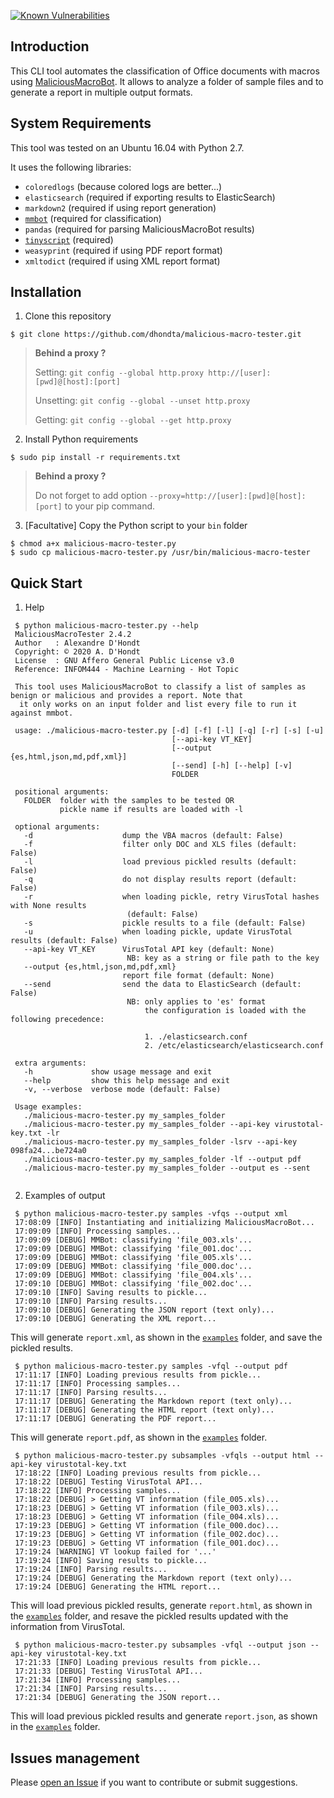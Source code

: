 [![Known Vulnerabilities](https://snyk.io/test/github/dhondta/malicious-macro-tester/badge.svg?targetFile=requirements.txt)](https://snyk.io/test/github/dhondta/malicious-macro-tester?targetFile=requirements.txt)


## Introduction

This CLI tool automates the classification of Office documents with macros using [MaliciousMacroBot](https://github.com/egaus/MaliciousMacroBot). It allows to analyze a folder of sample files and to generate a report in multiple output formats.


## System Requirements

This tool was tested on an Ubuntu 16.04 with Python 2.7.

It uses the following libraries:
- `coloredlogs` (because colored logs are better...)
- `elasticsearch` (required if exporting results to ElasticSearch)
- `markdown2` (required if using report generation)
- [`mmbot`](https://github.com/egaus/MaliciousMacroBot) (required for classification)
- `pandas` (required for parsing MaliciousMacroBot results)
- [`tinyscript`](https://github.com/dhondta/python-tinyscript) (required)
- `weasyprint` (required if using PDF report format)
- `xmltodict` (required if using XML report format)


## Installation

1. Clone this repository

 ```session
 $ git clone https://github.com/dhondta/malicious-macro-tester.git
 ```
 
 > **Behind a proxy ?**
 > 
 > Setting: `git config --global http.proxy http://[user]:[pwd]@[host]:[port]`
 > 
 > Unsetting: `git config --global --unset http.proxy`
 > 
 > Getting: `git config --global --get http.proxy`

2. Install Python requirements

 ```session
 $ sudo pip install -r requirements.txt
 ```

 > **Behind a proxy ?**
 > 
 > Do not forget to add option `--proxy=http://[user]:[pwd]@[host]:[port]` to your pip command.
 
3. [Facultative] Copy the Python script to your `bin` folder

 ```session
 $ chmod a+x malicious-macro-tester.py
 $ sudo cp malicious-macro-tester.py /usr/bin/malicious-macro-tester
 ```


## Quick Start

1. Help

 ```session
  $ python malicious-macro-tester.py --help
  MaliciousMacroTester 2.4.2
  Author   : Alexandre D'Hondt
  Copyright: © 2020 A. D'Hondt
  License  : GNU Affero General Public License v3.0
  Reference: INFOM444 - Machine Learning - Hot Topic
  
  This tool uses MaliciousMacroBot to classify a list of samples as benign or malicious and provides a report. Note that
   it only works on an input folder and list every file to run it against mmbot.
  
  usage: ./malicious-macro-tester.py [-d] [-f] [-l] [-q] [-r] [-s] [-u]
                                     [--api-key VT_KEY]
                                     [--output {es,html,json,md,pdf,xml}]
                                     [--send] [-h] [--help] [-v]
                                     FOLDER
  
  positional arguments:
    FOLDER  folder with the samples to be tested OR
            pickle name if results are loaded with -l
  
  optional arguments:
    -d                    dump the VBA macros (default: False)
    -f                    filter only DOC and XLS files (default: False)
    -l                    load previous pickled results (default: False)
    -q                    do not display results report (default: False)
    -r                    when loading pickle, retry VirusTotal hashes with None results
                           (default: False)
    -s                    pickle results to a file (default: False)
    -u                    when loading pickle, update VirusTotal results (default: False)
    --api-key VT_KEY      VirusTotal API key (default: None)
                           NB: key as a string or file path to the key
    --output {es,html,json,md,pdf,xml}
                          report file format (default: None)
    --send                send the data to ElasticSearch (default: False)
                           NB: only applies to 'es' format
                               the configuration is loaded with the following precedence:
  
                               1. ./elasticsearch.conf
                               2. /etc/elasticsearch/elasticsearch.conf
  
  extra arguments:
    -h             show usage message and exit
    --help         show this help message and exit
    -v, --verbose  verbose mode (default: False)
  
  Usage examples:
    ./malicious-macro-tester.py my_samples_folder
    ./malicious-macro-tester.py my_samples_folder --api-key virustotal-key.txt -lr
    ./malicious-macro-tester.py my_samples_folder -lsrv --api-key 098fa24...be724a0
    ./malicious-macro-tester.py my_samples_folder -lf --output pdf
    ./malicious-macro-tester.py my_samples_folder --output es --sent
  
 ```
 
2. Examples of output

 ```session
  $ python malicious-macro-tester.py samples -vfqs --output xml
  17:08:09 [INFO] Instantiating and initializing MaliciousMacroBot...
  17:09:09 [INFO] Processing samples...
  17:09:09 [DEBUG] MMBot: classifying 'file_003.xls'...
  17:09:09 [DEBUG] MMBot: classifying 'file_001.doc'...
  17:09:09 [DEBUG] MMBot: classifying 'file_005.xls'...
  17:09:09 [DEBUG] MMBot: classifying 'file_000.doc'...
  17:09:09 [DEBUG] MMBot: classifying 'file_004.xls'...
  17:09:10 [DEBUG] MMBot: classifying 'file_002.doc'...
  17:09:10 [INFO] Saving results to pickle...
  17:09:10 [INFO] Parsing results...
  17:09:10 [DEBUG] Generating the JSON report (text only)...
  17:09:10 [DEBUG] Generating the XML report...
 ```
 
 This will generate `report.xml`, as shown in the [`examples`](examples) folder, and save the pickled results.


 ```session
  $ python malicious-macro-tester.py samples -vfql --output pdf
  17:11:17 [INFO] Loading previous results from pickle...
  17:11:17 [INFO] Processing samples...
  17:11:17 [INFO] Parsing results...
  17:11:17 [DEBUG] Generating the Markdown report (text only)...
  17:11:17 [DEBUG] Generating the HTML report (text only)...
  17:11:17 [DEBUG] Generating the PDF report...
 ```
 
 This will generate `report.pdf`, as shown in the [`examples`](examples) folder.
 
 ```session
  $ python malicious-macro-tester.py subsamples -vfqls --output html --api-key virustotal-key.txt 
  17:18:22 [INFO] Loading previous results from pickle...
  17:18:22 [DEBUG] Testing VirusTotal API...
  17:18:22 [INFO] Processing samples...
  17:18:22 [DEBUG] > Getting VT information (file_005.xls)...
  17:18:23 [DEBUG] > Getting VT information (file_003.xls)...
  17:18:23 [DEBUG] > Getting VT information (file_004.xls)...
  17:19:23 [DEBUG] > Getting VT information (file_000.doc)...
  17:19:23 [DEBUG] > Getting VT information (file_002.doc)...
  17:19:23 [DEBUG] > Getting VT information (file_001.doc)...
  17:19:24 [WARNING] VT lookup failed for '...'
  17:19:24 [INFO] Saving results to pickle...
  17:19:24 [INFO] Parsing results...
  17:19:24 [DEBUG] Generating the Markdown report (text only)...
  17:19:24 [DEBUG] Generating the HTML report...
 ```
 
 This will load previous pickled results, generate `report.html`, as shown in the [`examples`](examples) folder, and resave the pickled results updated with the information from VirusTotal.
 
 ```session
  $ python malicious-macro-tester.py subsamples -vfql --output json --api-key virustotal-key.txt 
  17:21:33 [INFO] Loading previous results from pickle...
  17:21:33 [DEBUG] Testing VirusTotal API...
  17:21:34 [INFO] Processing samples...
  17:21:34 [INFO] Parsing results...
  17:21:34 [DEBUG] Generating the JSON report...
 ```
 
 This will load previous pickled results and generate `report.json`, as shown in the [`examples`](examples) folder.

## Issues management

Please [open an Issue](https://github.com/dhondta/malicious-macro-tester/issues/new) if you want to contribute or submit suggestions.
